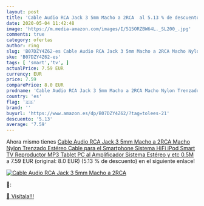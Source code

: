 ```yaml
---
layout: post
title: 'Cable Audio RCA Jack 3 5mm Macho a 2RCA  al 5.13 % de descuento'
date: 2020-05-04 11:42:48
image: 'https://m.media-amazon.com/images/I/515ORZBW64L._SL200_.jpg'
comments: true
category: ofertas
author: ring
slug: 'B07DZY4Z62-es Cable Audio RCA Jack 3 5mm Macho a 2RCA Macho Nylon...'
sku: 'B07DZY4Z62-es'
tags: [ 'smart','tv', ]
actualPrice: 7.59 EUR
currency: EUR
price: 7.59
comparePrice: 8.0 EUR
prodname: 'Cable Audio RCA Jack 3 5mm Macho a 2RCA Macho Nylon Trenzado Estéreo Cable para el Smartphone  Sistema HiFi iPod  Smart TV  Reproductor MP3  Tablet  PC al Amplificador  Sistema Estéreo y etc  0.5M '
country: 'es'
flag: '🇪🇸'
brand: ''
buyurl: 'https://www.amazon.es/dp/B07DZY4Z62/?tag=tolees-21'
descuento: '5.13'
average: '7.59'
---
```


Ahora mismo tienes [Cable Audio RCA Jack 3 5mm Macho a 2RCA Macho Nylon Trenzado Estéreo Cable para el Smartphone  Sistema HiFi iPod  Smart TV  Reproductor MP3  Tablet  PC al Amplificador  Sistema Estéreo y etc  0.5M ](https://www.amazon.es/dp/B07DZY4Z62/?tag=tolees-21) a 7.59 EUR (original: 8.0 EUR) (5.13 %  de descuento) en el siguiente enlace!

[![Cable Audio RCA Jack 3 5mm Macho a 2RCA ](https://m.media-amazon.com/images/I/515ORZBW64L._SL200_.jpg)](https://www.amazon.es/dp/B07DZY4Z62/?tag=tolees-21)

🔎:


[🛒 Visítala!!!](https://www.amazon.es/dp/B07DZY4Z62/?tag=tolees-21)
